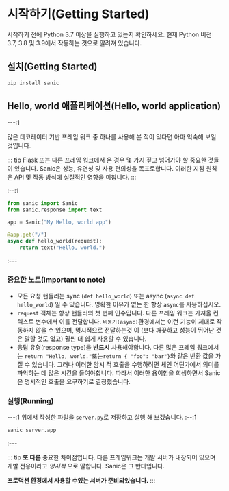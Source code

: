 # 시작하기(Getting Started)

시작하기 전에 Python 3.7 이상을 실행하고 있는지 확인하세요. 현재 Python 버전 3.7, 3.8 및 3.9에서 작동하는 것으로 알려져 있습니다.

## 설치(Getting Started)

```bash
pip install sanic
```

## Hello, world 애플리케이션(Hello, world application)

---:1

많은 데코레이터 기반 프레임 워크 중 하나를 사용해 본 적이 있다면 아마 익숙해 보일 것입니다.

::: tip
Flask 또는 다른 프레임 워크에서 온 경우 몇 가지 짚고 넘어가야 할 중요한 것들이 있습니다. Sanic은 성능, 유연성 및 사용 편의성을 목표로합니다. 이러한 지침 원칙은 API 및 작동 방식에 실질적인 영향을 미칩니다.
:::

:--:1

```python
from sanic import Sanic
from sanic.response import text

app = Sanic("My Hello, world app")

@app.get("/")
async def hello_world(request):
    return text("Hello, world.")
```

:---

### 중요한 노트(Important to note)

- 모든 요청 핸들러는 sync (`def hello_world`) 또는 async (`async def hello_world`) 일 수 있습니다. 명확한 이유가 없는 한 항상 `async`를 사용하십시오.
- `request` 객체는 항상 핸들러의 첫 번째 인수입니다. 다른 프레임 워크는 가져올 컨텍스트 변수에서 이를 전달합니다. `비동기(async)`환경에서는 이런 기능이 제대로 작동하지 않을 수 있으며, 명시적으로 전달하는것 이 (보다 깨끗하고 성능이 뛰어난 것은 말할 것도 없고) 훨씬 더 쉽게 사용할 수 있습니다.
- 응답 유형(response type)을 **반드시** 사용해야합니다. 다른 많은 프레임 워크에서는 `return "Hello, world."`또는`return { "foo": "bar"}`와 같은 반환 값을 가질 수 있습니다. 그러나 이러한 암시 적 호출을 수행하려면 체인 어딘가에서 의미를 파악하는 데 많은 시간을 들여야합니다. 따라서 이러한 용이함을 희생하면서 Sanic은 명시적인 호출을 요구하기로 결정했습니다.

### 실행(Running)

---:1
위에서 작성한 파일을 `server.py`로 저장하고 실행 해 보겠습니다.
:--:1

```bash
sanic server.app
```

:---

::: tip
**또 다른** 중요한 차이점입니다. 다른 프레임워크는 개발 서버가 내장되어 있으며 개발 전용이라고 _명시적_ 으로 말합니다. Sanic은 그 반대입니다.

**프로덕션 환경에서 사용할 수있는 서버가 준비되있습니다.**
:::
